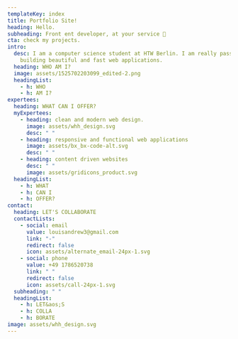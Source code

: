 ```yaml
---
templateKey: index
title: Portfolio Site!
heading: Hello.
subheading: Front ent developer, at your service 🙌
cta: check my projects.
intro:
  desc: I am a computer science student at HTW Berlin. I am really passionate in
    building beautiful and fast web applications.
  heading: WHO AM I?
  image: assets/1525702203099_edited-2.png
  headingList:
    - h: WHO
    - h: AM I?
expertees:
  heading: WHAT CAN I OFFER?
  myExpertees:
    - heading: clean and modern web design.
      image: assets/whh_design.svg
      desc: " "
    - heading: responsive and functional web applications
      image: assets/bx_bx-code-alt.svg
      desc: " "
    - heading: content driven websites
      desc: " "
      image: assets/gridicons_product.svg
  headingList:
    - h: WHAT
    - h: CAN I
    - h: OFFER?
contact:
  heading: LET'S COLLABORATE
  contactLists:
    - social: email
      value: louisandrew3@gmail.com
      link: "-"
      redirect: false
      icon: assets/alternate_email-24px-1.svg
    - social: phone
      value: +49 1786520738
      link: " "
      redirect: false
      icon: assets/call-24px-1.svg
  subheading: " "
  headingList:
    - h: LET&aos;S
    - h: COLLA
    - h: BORATE
image: assets/whh_design.svg
---
```

